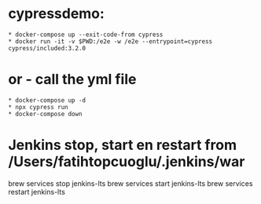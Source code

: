 # cypressdemo:
    * docker-compose up --exit-code-from cypress
    * docker run -it -v $PWD:/e2e -w /e2e --entrypoint=cypress cypress/included:3.2.0
       
# or - call the yml file
    * docker-compose up -d
    * npx cypress run
    * docker-compose down
    
# Jenkins stop, start en restart from /Users/fatihtopcuoglu/.jenkins/war
brew services stop jenkins-lts
brew services start jenkins-lts
brew services restart jenkins-lts



